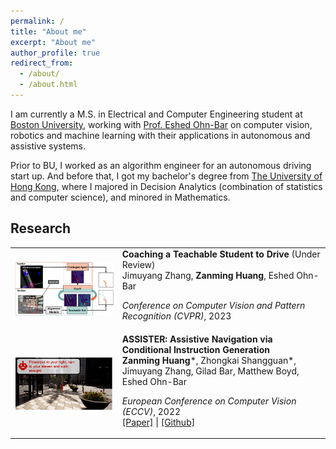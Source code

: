 ```yaml
---
permalink: /
title: "About me"
excerpt: "About me"
author_profile: true
redirect_from: 
  - /about/
  - /about.html
---
```


I am currently a M.S. in Electrical and Computer Engineering student at [Boston University](https://www.bu.edu), working with [Prof. Eshed Ohn-Bar](https://eshed1.github.io) on computer vision, robotics and machine learning with their applications in autonomous and assistive systems.

Prior to BU, I worked as an algorithm engineer for an autonomous driving start up. And before that, I got my bachelor's degree from [The University of Hong Kong](https://www.hku.hk), where I majored in Decision Analytics (combination of statistics and computer science), and minored in Mathematics.


## Research

<table style="border: none; border-collapse: collapse;" border="0">

<!--CAT-->

<tr style="border-collapse: separate; border-spacing:30em;">
<td style="border-collapse: collapse; border: none;">
<img src="../images/cat.png" width="400"/> </td>
  
 
<td style="border-collapse: collapse; border: none;">
<b>Coaching a Teachable Student to Drive</b>
(Under Review)
<br>
Jimuyang Zhang, <b>Zanming Huang</b>, Eshed Ohn-Bar 

<i>Conference on Computer Vision and Pattern Recognition (CVPR)</i>, 2023
<br>

</td>
</tr> 

<!--ASSISTER-->

<tr style="border-collapse: separate; border-spacing:30em;">
<td style="border-collapse: collapse; border: none;">
<img src="../images/assister.png" width="400"/> </td>
  
 
<td style="border-collapse: collapse; border: none;">
<b>ASSISTER: Assistive Navigation via Conditional Instruction Generation</b>
<br>
<b>Zanming Huang</b>*, Zhongkai Shangguan*, Jimuyang Zhang, Gilad Bar, Matthew Boyd, Eshed Ohn-Bar 


<i>European Conference on Computer Vision (ECCV)</i>, 2022
<br>
<span><a href="https://eshed1.github.io/papers/assister_eccv2022.pdf">[Paper]</a></span> |
<span><a href="https://github.com/h2xlab/ASSISTER">[Github]</a></span>
</td>
</tr>  
  
</table>

<!--End of Research table-->


